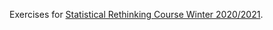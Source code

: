 Exercises for [Statistical Rethinking Course Winter 2020/2021](https://github.com/rmcelreath/stat_rethinking_2020).
